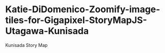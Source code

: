 # Katie-DiDomenico-Zoomify-image-tiles-for-Gigapixel-StoryMapJS-Utagawa-Kunisada
Kunisada Story Map
